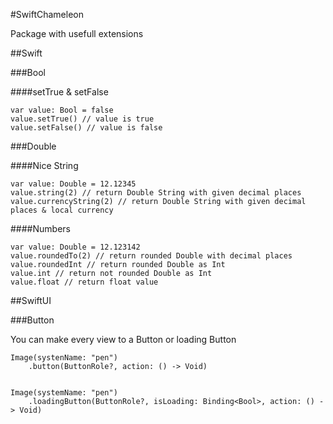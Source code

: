 #SwiftChameleon

Package with usefull extensions


##Swift 

###Bool

####setTrue & setFalse

```
var value: Bool = false
value.setTrue() // value is true
value.setFalse() // value is false
```

###Double

####Nice String

```
var value: Double = 12.12345
value.string(2) // return Double String with given decimal places
value.currencyString(2) // return Double String with given decimal places & local currency
```

####Numbers

```
var value: Double = 12.123142
value.roundedTo(2) // return rounded Double with decimal places
value.roundedInt // return rounded Double as Int
value.int // return not rounded Double as Int
value.float // return float value
```

##SwiftUI

###Button

You can make every view to a Button or loading Button

```
Image(systenName: "pen")
    .button(ButtonRole?, action: () -> Void)
        
        
Image(systemName: "pen")
    .loadingButton(ButtonRole?, isLoading: Binding<Bool>, action: () -> Void)
        
```
